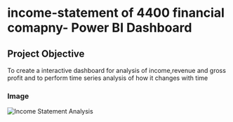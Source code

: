 # income-statement of 4400 financial comapny- Power BI Dashboard

## Project Objective
To create a interactive dashboard for analysis of income,revenue and gross profit and to perform time series analysis of how it changes with time

### Image

![Income Statement Analysis](https://github.com/bhusalrajan/income-statement/assets/169077027/9eb49b28-687a-463c-b261-f7d37e2f07f6)
